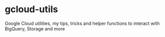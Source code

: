 # gcloud-utils
Google Cloud utilities, my tips, tricks and helper functions to interact with BigQuery, Storage and more
